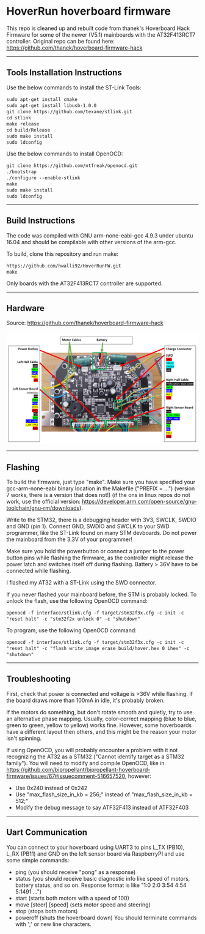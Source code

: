 # HoverRun hoverboard firmware

This repo is cleaned up and rebuilt code from thanek's Hoverboard Hack Firmware for some of the newer (V5.1) mainboards with the AT32F413RCT7 controller. Original repo can be found here: https://github.com/thanek/hoverboard-firmware-hack

---

## Tools Installation Instructions

Use the below commands to install the ST-Link Tools:

```
sudo apt-get install cmake
sudo apt-get install libusb-1.0.0
git clone https://github.com/texane/stlink.git
cd stlink
make release
cd build/Release 
sudo make install
sudo ldconfig
```

Use the below commands to install OpenOCD:

```
git clone https://github.com/ntfreak/openocd.git
./bootstrap
./configure --enable-stlink
make
sudo make install
sudo ldconfig
```

---

## Build Instructions

The code was compiled with GNU arm-none-eabi-gcc 4.9.3 under ubuntu 16.04 and should be compilable with other versions of the arm-gcc.

To build, clone this repository and run make:

```
https://github.com/hwalli92/HoverRunFW.git
make
```

Only boards with the AT32F413RCT7 controller are supported.

---

## Hardware

Source: https://github.com/thanek/hoverboard-firmware-hack

![otter](Docs/pinout.png)

---

## Flashing
To build the firmware, just type "make". Make sure you have specified your gcc-arm-none-eabi binary location in the Makefile ("PREFIX = ...") (version 7 works, there is a version that does not!) (if the ons in linux repos do not work, use the official version: https://developer.arm.com/open-source/gnu-toolchain/gnu-rm/downloads). 

Write to the STM32, there is a debugging header with 3V3, SWCLK, SWDIO and GND (pin 1). Connect GND, SWDIO and SWCLK to your SWD programmer, like the ST-Link found on many STM devboards. Do not power the mainboard from the 3.3V of your programmer!

Make sure you hold the powerbutton or connect a jumper to the power button pins while flashing the firmware, as the controller might release the power latch and switches itself off during flashing. Battery > 36V have to be connected while flashing.

I flashed my AT32 with a ST-Link using the SWD connector.

If you never flashed your mainboard before, the STM is probably locked. To unlock the flash, use the following OpenOCD command:

```
openocd -f interface/stlink.cfg -f target/stm32f3x.cfg -c init -c "reset halt" -c "stm32f2x unlock 0" -c "shutdown"
```

To program, use the following OpenOCD command:

```
openocd -f interface/stlink.cfg -f target/stm32f3x.cfg -c init -c "reset halt" -c "flash write_image erase build/hover.hex 0 ihex" -c "shutdown"
```

---

## Troubleshooting
First, check that power is connected and voltage is >36V while flashing.
If the board draws more than 100mA in idle, it's probably broken.

If the motors do something, but don't rotate smooth and quietly, try to use an alternative phase mapping. Usually, color-correct mapping (blue to blue, green to green, yellow to yellow) works fine. However, some hoverboards have a different layout then others, and this might be the reason your motor isn't spinning.

If using OpenOCD, you will probably encounter a problem with it not recognizing the AT32 as a STM32 ("Cannot identify target as a STM32 family"). You will need to modify and compile OpenOCD, like in https://github.com/bipropellant/bipropellant-hoverboard-firmware/issues/67#issuecomment-516657520, however:
- Use 0x240 instead of 0x242
- Use "max_flash_size_in_kb = 256;" instead of "max_flash_size_in_kb = 512;"
- Modify the debug message to say ATF32F413 instead of ATF32F403

---

## Uart Communication

You can connect to your hoverboard using UART3 to pins L_TX (PB10), L_RX (PB11) and GND on the left sensor board via RaspberryPI and use some simple commands:
* ping (you should receive "pong" as a response)
* status (you should receive basic diagnostic info like speed of motors, battery status, and so on. Response format is like "1:0 2:0 3:54 4:54 5:1491 ...")
* start (starts both motors with a speed of 100)
* move [steer] [speed] (sets motor speed and steering)
* stop (stops both motors)
* poweroff (shuts the hoverboard down)
You should terminate commands with ';' or new line characters.
